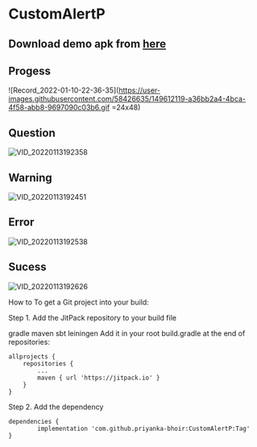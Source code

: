 # CustomAlertP

## Download demo apk from [here](https://github.com/priyanka-bhoir/CustomAlertP/blob/master/app/release/app-release.apk)


## Progess

![Record_2022-01-10-22-36-35](https://user-images.githubusercontent.com/58426635/149612119-a36bb2a4-4bca-4f58-abb8-9697090c03b6.gif =24x48)

## Question

![VID_20220113192358](https://user-images.githubusercontent.com/58426635/149612121-175018db-2bc2-4c75-b504-69afe247d97f.gif)

## Warning

![VID_20220113192451](https://user-images.githubusercontent.com/58426635/149612123-9f7aaec6-e1c3-41b2-8cdf-c8052a81969c.gif)

## Error 

![VID_20220113192538](https://user-images.githubusercontent.com/58426635/149612124-1b8668c7-c231-4a88-8b2c-d9fa9d01bcf2.gif)

## Sucess

![VID_20220113192626](https://user-images.githubusercontent.com/58426635/149612125-1f67fa33-c08d-404b-a6eb-cfe7397254e3.gif)


How to
To get a Git project into your build:

Step 1. Add the JitPack repository to your build file

gradle
maven
sbt
leiningen
Add it in your root build.gradle at the end of repositories:

	allprojects {
		repositories {
			...
			maven { url 'https://jitpack.io' }
		}
	}
Step 2. Add the dependency

	dependencies {
	        implementation 'com.github.priyanka-bhoir:CustomAlertP:Tag'
	}
 
